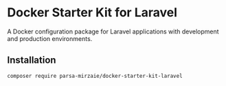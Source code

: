 # Docker Starter Kit for Laravel

A Docker configuration package for Laravel applications with development and production environments.

## Installation

```bash
composer require parsa-mirzaie/docker-starter-kit-laravel